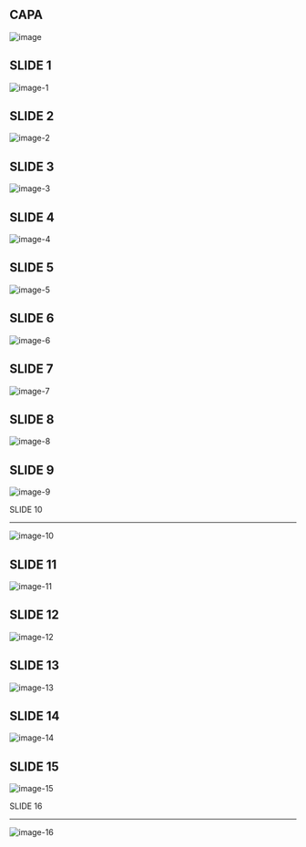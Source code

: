 CAPA
---
![image](./imagens/image.jpeg)

SLIDE 1
---

![image-1](./imagens/image-1.jpeg)

SLIDE 2
---

![image-2](./imagens/image-2.jpeg)

SLIDE 3
---

![image-3](./imagens/image-3.jpeg)

SLIDE 4
---

![image-4](./imagens/image-4.jpeg)

SLIDE 5
---

![image-5](./imagens/image-5.jpeg)

SLIDE 6
---

![image-6](./imagens/image-6.jpeg)

SLIDE 7
---

![image-7](./imagens/image-7.jpeg)

SLIDE 8
---

![image-8](./imagens/image-8.jpeg)

SLIDE 9
---

![image-9](./imagens/image-9.jpeg)

SLIDE 10

---
![image-10](./imagens/image-10.jpeg)

SLIDE 11
---

![image-11](./imagens/image-11.jpeg)

SLIDE 12
---
![image-12](./imagens/image-12.jpeg)

SLIDE 13
---

![image-13](./imagens/image-13.jpeg)

SLIDE 14
---

![image-14](./imagens/image-14.jpeg)

SLIDE 15
---

![image-15](./imagens/image-15.jpeg)

SLIDE 16

---

![image-16](./imagens/image-16.jpeg)

